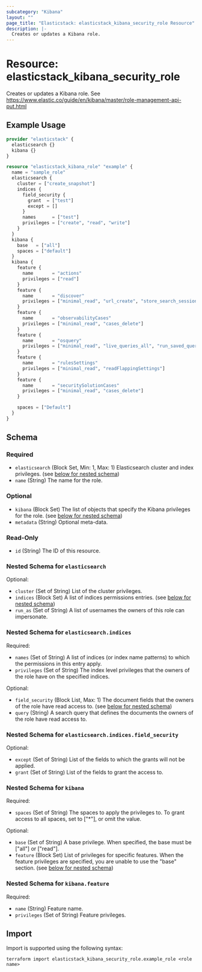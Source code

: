 ```yaml
---
subcategory: "Kibana"
layout: ""
page_title: "Elasticstack: elasticstack_kibana_security_role Resource"
description: |-
  Creates or updates a Kibana role.
---
```


# Resource: elasticstack_kibana_security_role

Creates or updates a Kibana role. See https://www.elastic.co/guide/en/kibana/master/role-management-api-put.html

## Example Usage

```terraform
provider "elasticstack" {
  elasticsearch {}
  kibana {}
}

resource "elasticstack_kibana_role" "example" {
  name = "sample_role"
  elasticsearch {
    cluster = ["create_snapshot"]
    indices {
      field_security {
        grant  = ["test"]
        except = []
      }
      names      = ["test"]
      privileges = ["create", "read", "write"]
    }
  }
  kibana {
    base   = ["all"]
    spaces = ["default"]
  }
  kibana {
    feature {
      name       = "actions"
      privileges = ["read"]
    }
    feature {
      name       = "discover"
      privileges = ["minimal_read", "url_create", "store_search_session"]
    }
    feature {
      name       = "observabilityCases"
      privileges = ["minimal_read", "cases_delete"]
    }
    feature {
      name       = "osquery"
      privileges = ["minimal_read", "live_queries_all", "run_saved_queries", "saved_queries_read", "packs_all"]
    }
    feature {
      name       = "rulesSettings"
      privileges = ["minimal_read", "readFlappingSettings"]
    }
    feature {
      name       = "securitySolutionCases"
      privileges = ["minimal_read", "cases_delete"]
    }

    spaces = ["Default"]
  }
}
```

<!-- schema generated by tfplugindocs -->
## Schema

### Required

- `elasticsearch` (Block Set, Min: 1, Max: 1) Elasticsearch cluster and index privileges. (see [below for nested schema](#nestedblock--elasticsearch))
- `name` (String) The name for the role.

### Optional

- `kibana` (Block Set) The list of objects that specify the Kibana privileges for the role. (see [below for nested schema](#nestedblock--kibana))
- `metadata` (String) Optional meta-data.

### Read-Only

- `id` (String) The ID of this resource.

<a id="nestedblock--elasticsearch"></a>
### Nested Schema for `elasticsearch`

Optional:

- `cluster` (Set of String) List of the cluster privileges.
- `indices` (Block Set) A list of indices permissions entries. (see [below for nested schema](#nestedblock--elasticsearch--indices))
- `run_as` (Set of String) A list of usernames the owners of this role can impersonate.

<a id="nestedblock--elasticsearch--indices"></a>
### Nested Schema for `elasticsearch.indices`

Required:

- `names` (Set of String) A list of indices (or index name patterns) to which the permissions in this entry apply.
- `privileges` (Set of String) The index level privileges that the owners of the role have on the specified indices.

Optional:

- `field_security` (Block List, Max: 1) The document fields that the owners of the role have read access to. (see [below for nested schema](#nestedblock--elasticsearch--indices--field_security))
- `query` (String) A search query that defines the documents the owners of the role have read access to.

<a id="nestedblock--elasticsearch--indices--field_security"></a>
### Nested Schema for `elasticsearch.indices.field_security`

Optional:

- `except` (Set of String) List of the fields to which the grants will not be applied.
- `grant` (Set of String) List of the fields to grant the access to.




<a id="nestedblock--kibana"></a>
### Nested Schema for `kibana`

Required:

- `spaces` (Set of String) The spaces to apply the privileges to. To grant access to all spaces, set to ["*"], or omit the value.

Optional:

- `base` (Set of String) A base privilege. When specified, the base must be ["all"] or ["read"].
- `feature` (Block Set) List of privileges for specific features. When the feature privileges are specified, you are unable to use the "base" section. (see [below for nested schema](#nestedblock--kibana--feature))

<a id="nestedblock--kibana--feature"></a>
### Nested Schema for `kibana.feature`

Required:

- `name` (String) Feature name.
- `privileges` (Set of String) Feature privileges.

## Import

Import is supported using the following syntax:

```shell
terraform import elasticstack_kibana_security_role.example_role <role name>
```
